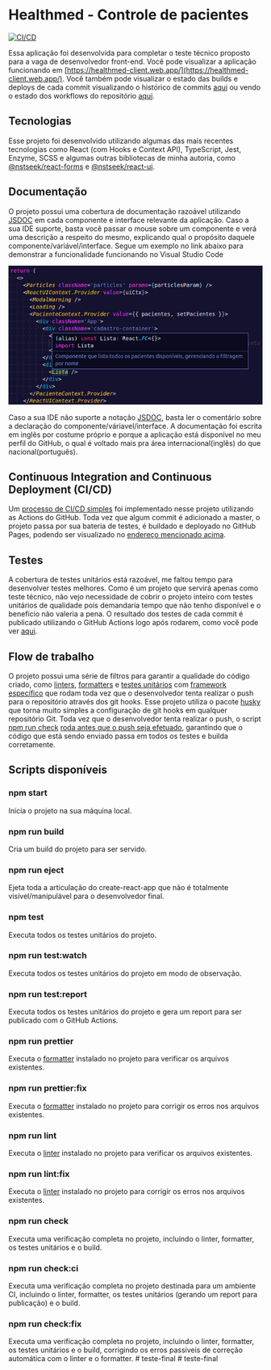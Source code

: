# Healthmed - Controle de pacientes

[![CI/CD](https://github.com/nstseek/healthmed/actions/workflows/firebase-hosting-merge.yml/badge.svg?branch=master)](https://github.com/nstseek/healthmed/actions/workflows/firebase-hosting-merge.yml)

Essa aplicação foi desenvolvida para completar o teste técnico proposto para a vaga de desenvolvedor front-end. Você pode visualizar a aplicação funcionando em [https://healthmed-client.web.app/](https://healthmed-client.web.app/). Você também pode visualizar o estado das builds e deploys de cada commit visualizando o histórico de commits [aqui](https://github.com/nstseek/healthmed/commits/master) ou vendo o estado dos workflows do repositório [aqui](hhttps://github.com/nstseek/healthmed/actions).

## Tecnologias

Esse projeto foi desenvolvido utilizando algumas das mais recentes tecnologias como React (com Hooks e Context API), TypeScript, Jest, Enzyme, SCSS e algumas outras bibliotecas de minha autoria, como [@nstseek/react-forms](https://www.npmjs.com/package/@nstseek/react-forms) e [@nstseek/react-ui](https://www.npmjs.com/package/@nstseek/react-ui).

## Documentação

O projeto possui uma cobertura de documentação razoável utilizando [JSDOC](https://jsdoc.app/) em cada componente e interface relevante da aplicação. Caso a sua IDE suporte, basta você passar o mouse sobre um componente e verá uma descrição a respeito do mesmo, explicando qual o propósito daquele componente/variável/interface. Segue um exemplo no link abaixo para demonstrar a funcionalidade funcionando no Visual Studio Code

![JSDOC example](src/assets/Screenshot_1.png?raw=true 'JSDOC example')

Caso a sua IDE não suporte a notação [JSDOC](https://jsdoc.app/), basta ler o comentário sobre a declaração do componente/váriavel/interface. A documentação foi escrita em inglês por costume próprio e porque a aplicação está disponível no meu perfil do GitHub, o qual é voltado mais pra área internacional(inglês) do que nacional(português).

## Continuous Integration and Continuous Deployment (CI/CD)

Um [processo de CI/CD simples](https://github.com/nstseek/healthmed/actions/workflows/firebase-hosting-merge.yml) foi implementado nesse projeto utilizando as Actions do GitHub. Toda vez que algum commit é adicionado a master, o projeto passa por sua bateria de testes, é buildado e deployado no GitHub Pages, podendo ser visualizado no [endereço mencionado acima](https://github.com/nstseek/healthmed/actions).

## Testes

A cobertura de testes unitários está razoável, me faltou tempo para desenvolver testes melhores. Como é um projeto que servirá apenas como teste técnico, não vejo necessidade de cobrir o projeto inteiro com testes unitários de qualidade pois demandaria tempo que não tenho disponível e o benefício não valeria a pena.
O resultado dos testes de cada commit é publicado utilizando o GitHub Actions logo após rodarem, como você pode ver [aqui](https://github.com/nstseek/healthmed/runs/2003339433?check_suite_focus=true).

## Flow de trabalho

O projeto possui uma série de filtros para garantir a qualidade do código criado, como [linters](https://eslint.org/), [formatters](https://prettier.io/) e [testes unitários](https://jestjs.io/en/) com [framework específico](https://enzymejs.github.io/enzyme/) que rodam toda vez que o desenvolvedor tenta realizar o push para o repositório através dos git hooks. Esse projeto utiliza o pacote [husky](https://www.npmjs.com/package/husky) que torna muito simples a configuração de git hooks em qualquer repositório Git. Toda vez que o desenvolvedor tenta realizar o push, o script [npm run check](https://github.com/nstseek/healthmed/blob/8962279f2a57b3b93217a91c272f035834f387c0/package.json#L50) [roda antes que o push seja efetuado](https://github.com/nstseek/healthmed/blob/8962279f2a57b3b93217a91c272f035834f387c0/package.json#L74), garantindo que o código que está sendo enviado passa em todos os testes e builda corretamente.

## Scripts disponíveis

### npm start

Inicia o projeto na sua máquina local.

### npm run build

Cria um build do projeto para ser servido.

### npm run eject

Ejeta toda a articulação do create-react-app que não é totalmente visível/manipulável para o desenvolvedor final.

### npm test

Executa todos os testes unitários do projeto.

### npm run test:watch

Executa todos os testes unitários do projeto em modo de observação.

### npm run test:report

Executa todos os testes unitários do projeto e gera um report para ser publicado com o GitHub Actions.

### npm run prettier

Executa o [formatter](https://prettier.io/) instalado no projeto para verificar os arquivos existentes.

### npm run prettier:fix

Executa o [formatter](https://prettier.io/) instalado no projeto para corrigir os erros nos arquivos existentes.

### npm run lint

Executa o [linter](https://eslint.org/) instalado no projeto para verificar os arquivos existentes.

### npm run lint:fix

Executa o [linter](https://eslint.org/) instalado no projeto para corrigir os erros nos arquivos existentes.

### npm run check

Executa uma verificação completa no projeto, incluindo o linter, formatter, os testes unitários e o build.

### npm run check:ci

Executa uma verificação completa no projeto destinada para um ambiente CI, incluindo o linter, formatter, os testes unitários (gerando um report para publicação) e o build.

### npm run check:fix

Executa uma verificação completa no projeto, incluindo o linter, formatter, os testes unitários e o build, corrigindo os erros passíveis de correção automática com o linter e o formatter.
#   t e s t e - f i n a l 
 
 #   t e s t e - f i n a l 
 
 